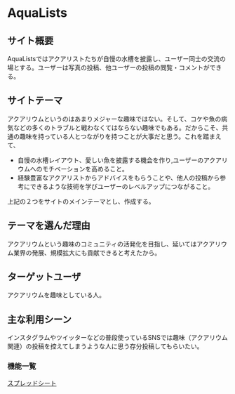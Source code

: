 # **AquaLists** 
## サイト概要
AquaListsではアクアリストたちが自慢の水槽を披露し、ユーザー同士の交流の場とする。ユーザーは写真の投稿、他ユーザーの投稿の閲覧・コメントができる。
## サイトテーマ
アクアリウムというのはあまりメジャーな趣味ではない。そして、コケや魚の病気などの多くのトラブルと戦わなくてはならない趣味でもある。だからこそ、共通の趣味を持っている人とつながりを持つことが大事だと思う。これを踏まえて、
- 自慢の水槽レイアウト、愛しい魚を披露する機会を作り,ユーザーのアクアリウムへのモチベーションを高めること。
- 経験豊富なアクアリストからアドバイスをもらうことや、他人の投稿から参考にできるような技術を学びユーザーのレベルアップにつながること。

上記の２つをサイトのメインテーマとし、作成する。
## テーマを選んだ理由
アクアリウムという趣味のコミュニティの活発化を目指し、延いてはアクアリウム業界の発展、規模拡大にも貢献できると考えたから。
## ターゲットユーザ
アクアリウムを趣味としている人。
## 主な利用シーン
インスタグラムやツイッターなどの普段使っているSNSでは趣味（アクアリウム関連）の投稿を控えてしまうような人に思う存分投稿してもらいたい。
### 機能一覧
[スプレッドシート](https://docs.google.com/spreadsheets/d/1s1aHeRQbizrESD4gXWJ_8KvLxHbUuwu3hOl3b8efJNQ/edit?usp=sharing)
